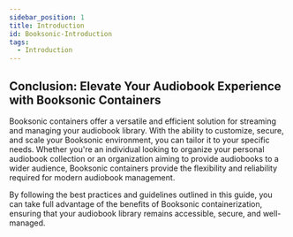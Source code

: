 ```yaml
---
sidebar_position: 1
title: Introduction
id: Booksonic-Introduction
tags:
  - Introduction
---
```


Conclusion: Elevate Your Audiobook Experience with Booksonic Containers
-----------------------------------------------------------------------

Booksonic containers offer a versatile and efficient solution for streaming and managing your audiobook library. With the ability to customize, secure, and scale your Booksonic environment, you can tailor it to your specific needs. Whether you're an individual looking to organize your personal audiobook collection or an organization aiming to provide audiobooks to a wider audience, Booksonic containers provide the flexibility and reliability required for modern audiobook management.

By following the best practices and guidelines outlined in this guide, you can take full advantage of the benefits of Booksonic containerization, ensuring that your audiobook library remains accessible, secure, and well-managed.